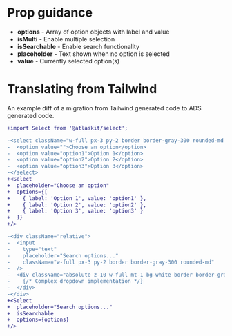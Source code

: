 # Prop guidance

- **options** - Array of option objects with label and value
- **isMulti** - Enable multiple selection
- **isSearchable** - Enable search functionality
- **placeholder** - Text shown when no option is selected
- **value** - Currently selected option(s)

# Translating from Tailwind

An example diff of a migration from Tailwind generated code to ADS generated code.

```diff
+import Select from '@atlaskit/select';

-<select className="w-full px-3 py-2 border border-gray-300 rounded-md focus:outline-none focus:ring-2 focus:ring-blue-500 focus:border-transparent">
-  <option value="">Choose an option</option>
-  <option value="option1">Option 1</option>
-  <option value="option2">Option 2</option>
-  <option value="option3">Option 3</option>
-</select>
+<Select
+  placeholder="Choose an option"
+  options={[
+    { label: 'Option 1', value: 'option1' },
+    { label: 'Option 2', value: 'option2' },
+    { label: 'Option 3', value: 'option3' }
+  ]}
+/>

-<div className="relative">
-  <input
-    type="text"
-    placeholder="Search options..."
-    className="w-full px-3 py-2 border border-gray-300 rounded-md"
-  />
-  <div className="absolute z-10 w-full mt-1 bg-white border border-gray-300 rounded-md shadow-lg">
-    {/* Complex dropdown implementation */}
-  </div>
-</div>
+<Select
+  placeholder="Search options..."
+  isSearchable
+  options={options}
+/>
```
